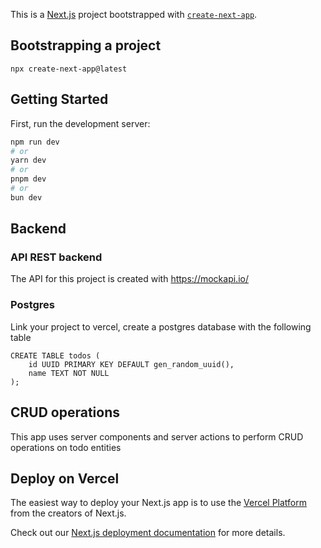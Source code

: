 This is a [Next.js](https://nextjs.org) project bootstrapped with [`create-next-app`](https://nextjs.org/docs/app/api-reference/cli/create-next-app).

[](./nestjs-todo-app.gif)

## Bootstrapping a project

```
npx create-next-app@latest
```

## Getting Started

First, run the development server:

```bash
npm run dev
# or
yarn dev
# or
pnpm dev
# or
bun dev
```

## Backend

### API REST backend

The API for this project is created with https://mockapi.io/

### Postgres

Link your project to vercel, create a postgres database with the following table

```
CREATE TABLE todos (
    id UUID PRIMARY KEY DEFAULT gen_random_uuid(),
    name TEXT NOT NULL
);
```

## CRUD operations

This app uses server components and server actions to perform CRUD operations on todo entities

## Deploy on Vercel

The easiest way to deploy your Next.js app is to use the [Vercel Platform](https://vercel.com/new?utm_medium=default-template&filter=next.js&utm_source=create-next-app&utm_campaign=create-next-app-readme) from the creators of Next.js.

Check out our [Next.js deployment documentation](https://nextjs.org/docs/app/building-your-application/deploying) for more details.
